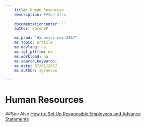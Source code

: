 ```yaml
---
    title: Human Resources 
    description: ##See Also
    
    documentationcenter: ''
    author: SorenGP

    ms.prod: "dynamics-nav-2017"
    ms.topic: article
    ms.devlang: na
    ms.tgt_pltfrm: na
    ms.workload: na
    ms.search.keywords:
    ms.date: 07/01/2017
    ms.author: sgroespe

---
```

# Human Resources

##See Also
[How to: Set Up Responsible Employees and Advance Statements](how-to-set-up-responsible-employees-and-advance-statements.md)
